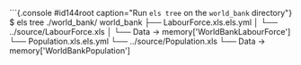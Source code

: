 
```{.console #id144root caption="Run `els tree` on the `world_bank` directory"}
$ els tree ./world_bank/
world_bank
├── LabourForce.xls.els.yml
│   └── ../source/LabourForce.xls
│       └── Data → memory['WorldBankLabourForce']
└── Population.xls.els.yml
    └── ../source/Population.xls
        └── Data → memory['WorldBankPopulation']
```
